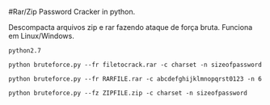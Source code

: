 #Rar/Zip Password Cracker in python.

Descompacta arquivos zip e rar fazendo ataque de força bruta. 
Funciona em Linux/Windows.


```python2.7```

`python bruteforce.py --fr filetocrack.rar -c charset -n sizeofpassword`

`python bruteforce.py --fr RARFILE.rar -c abcdefghijklmnopqrst0123 -n 6`

`python bruteforce.py --fz ZIPFILE.zip -c charset -n sizeofpassword`

